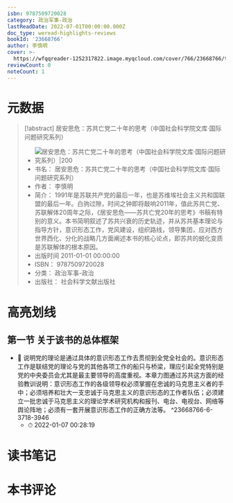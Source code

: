 ```yaml
---
isbn: 9787509720028
category: 政治军事-政治
lastReadDate: 2022-07-01T00:00:00.000Z
doc_type: weread-highlights-reviews
bookId: '23668766'
author: 李慎明
cover: >-
  https://wfqqreader-1252317822.image.myqcloud.com/cover/766/23668766/t7_23668766.jpg
reviewCount: 0
noteCount: 1
---
```

# 元数据
> [!abstract] 居安思危：苏共亡党二十年的思考（中国社会科学院文库·国际问题研究系列）
> - ![ 居安思危：苏共亡党二十年的思考（中国社会科学院文库·国际问题研究系列）|200](https://wfqqreader-1252317822.image.myqcloud.com/cover/766/23668766/t7_23668766.jpg)
> - 书名： 居安思危：苏共亡党二十年的思考（中国社会科学院文库·国际问题研究系列）
> - 作者： 李慎明
> - 简介： 1991年是苏联共产党的最后一年，也是苏维埃社会主义共和国联盟的最后一年。白驹过隙，时间之钟即将敲响2011年，值此苏共亡党、苏联解体20周年之际，《居安思危——苏共亡党20年的思考》书稿有特别的意义。本书简明叙述了苏共兴衰的历史轨迹，并从苏共基本理论与指导方针，意识形态工作，党风建设，组织路线，领导集团，应对西方世界西化、分化的战略几方面阐述本书的核心论点，即苏共的蜕化变质是苏联解体的根本原因。
> - 出版时间 2011-01-01 00:00:00
> - ISBN： 9787509720028
> - 分类： 政治军事-政治
> - 出版社： 社会科学文献出版社

# 高亮划线

## 第一节 关于该书的总体框架


- 📌 说明党的理论是通过具体的意识形态工作去贯彻到全党全社会的。意识形态工作是联结党的理论与党的其他各项工作的船只与桥梁，理应引起全党特别是党的中央委员会尤其是最主要领导的高度重视。本章力图通过苏共这方面的经验教训说明：意识形态工作的各级领导权必须掌握在忠诚的马克思主义者的手中；必须培养和壮大一支忠诚于马克思主义的意识形态的工作者队伍；必须建立一批忠诚于马克思主义的理论学术研究机构和报刊、电台、电视台、网络等舆论阵地；必须有一套开展意识形态工作的正确方法等。 ^23668766-6-3718-3946
    - ⏱ 2022-01-07 00:28:19 
# 读书笔记

# 本书评论
